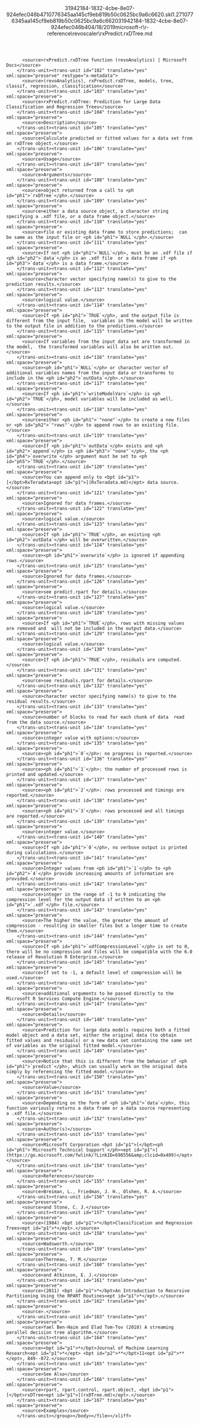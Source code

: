 <?xml version="1.0"?><xliff version="1.2" xmlns="urn:oasis:names:tc:xliff:document:1.2" xmlns:xsi="http://www.w3.org/2001/XMLSchema-instance" xsi:schemaLocation="urn:oasis:names:tc:xliff:document:1.2 xliff-core-1.2-transitional.xsd"><file datatype="xml" original="rxPredict.rxDTree.md" source-language="en-US" target-language="en-US"><header><tool tool-id="mdxliff" tool-name="mdxliff" tool-version="1.0-d1654b2" tool-company="Microsoft" /><xliffext:skl_file_name xmlns:xliffext="urn:microsoft:content:schema:xliffextensions">31942184-1832-4cbe-8e07-924efec046b4710776345aa145cf9eb819b50c0625bc9a6c6620.skl</xliffext:skl_file_name><xliffext:version xmlns:xliffext="urn:microsoft:content:schema:xliffextensions">1.2</xliffext:version><xliffext:ms.openlocfilehash xmlns:xliffext="urn:microsoft:content:schema:xliffextensions">710776345aa145cf9eb819b50c0625bc9a6c6620</xliffext:ms.openlocfilehash><xliffext:ms.sourcegitcommit xmlns:xliffext="urn:microsoft:content:schema:xliffextensions">31942184-1832-4cbe-8e07-924efec046b4</xliffext:ms.sourcegitcommit><xliffext:ms.lasthandoff xmlns:xliffext="urn:microsoft:content:schema:xliffextensions">04/18/2019</xliffext:ms.lasthandoff><xliffext:ms.openlocfilepath xmlns:xliffext="urn:microsoft:content:schema:xliffextensions">microsoft-r\r-reference\revoscaler\rxPredict.rxDTree.md</xliffext:ms.openlocfilepath></header><body><group id="content" extype="content"><trans-unit id="101" translate="yes" xml:space="preserve" restype="x-metadata">
          <source>rxPredict.rxDTree function (revoAnalytics) | Microsoft Docs</source>
        </trans-unit><trans-unit id="102" translate="yes" xml:space="preserve" restype="x-metadata">
          <source>(revoAnalytics), rxPredict.rxDTree, models, tree, classif, regression, classification</source>
        </trans-unit><trans-unit id="103" translate="yes" xml:space="preserve">
          <source>rxPredict.rxDTree: Prediction for Large Data Classification and Regression Trees</source>
        </trans-unit><trans-unit id="104" translate="yes" xml:space="preserve">
          <source>Description</source>
        </trans-unit><trans-unit id="105" translate="yes" xml:space="preserve">
          <source>Calculate predicted or fitted values for a data set from an rxDTree object.</source>
        </trans-unit><trans-unit id="106" translate="yes" xml:space="preserve">
          <source>Usage</source>
        </trans-unit><trans-unit id="107" translate="yes" xml:space="preserve">
          <source>Arguments</source>
        </trans-unit><trans-unit id="108" translate="yes" xml:space="preserve">
          <source>object returned from a call to <ph id="ph1">`rxDTree`</ph>.</source>
        </trans-unit><trans-unit id="109" translate="yes" xml:space="preserve">
          <source>either a data source object, a character string  specifying a .xdf file, or a data frame object.</source>
        </trans-unit><trans-unit id="110" translate="yes" xml:space="preserve">
          <source>file or existing data frame to store predictions;  can be same as the input file or <ph id="ph1">`NULL`</ph>.</source>
        </trans-unit><trans-unit id="111" translate="yes" xml:space="preserve">
          <source>If not <ph id="ph1">`NULL`</ph>, must be an .xdf file if <ph id="ph2">`data`</ph> is an .xdf file  or a data frame if <ph id="ph3">`data`</ph> is a data frame.</source>
        </trans-unit><trans-unit id="112" translate="yes" xml:space="preserve">
          <source>character vector specifying name(s) to give to the prediction results.</source>
        </trans-unit><trans-unit id="113" translate="yes" xml:space="preserve">
          <source>logical value.</source>
        </trans-unit><trans-unit id="114" translate="yes" xml:space="preserve">
          <source>If <ph id="ph1">`TRUE`</ph>, and the output file is different from the input file,  variables in the model will be written to the output file in addition to the predictions.</source>
        </trans-unit><trans-unit id="115" translate="yes" xml:space="preserve">
          <source>If variables from the input data set are transformed in the model,  the transformed variables will also be written out.</source>
        </trans-unit><trans-unit id="116" translate="yes" xml:space="preserve">
          <source><ph id="ph1">`NULL`</ph> or character vector of additional variables names from the input data or transforms to include in the <ph id="ph2">`outData`</ph>.</source>
        </trans-unit><trans-unit id="117" translate="yes" xml:space="preserve">
          <source>If <ph id="ph1">`writeModelVars`</ph> is <ph id="ph2">`TRUE`</ph>, model variables will be included as well.</source>
        </trans-unit><trans-unit id="118" translate="yes" xml:space="preserve">
          <source>either <ph id="ph1">`"none"`</ph> to create a new files or <ph id="ph2">`"rows"`</ph> to append rows to an existing file.</source>
        </trans-unit><trans-unit id="119" translate="yes" xml:space="preserve">
          <source>If <ph id="ph1">`outData`</ph> exists and <ph id="ph2">`append`</ph> is <ph id="ph3">`"none"`</ph>, the <ph id="ph4">`overwrite`</ph> argument must be set to <ph id="ph5">`TRUE`</ph>.</source>
        </trans-unit><trans-unit id="120" translate="yes" xml:space="preserve">
          <source>You can append only to <bpt id="p1">[</bpt>RxTeradata<ept id="p1">](RxTeradata.md)</ept> data source.</source>
        </trans-unit><trans-unit id="121" translate="yes" xml:space="preserve">
          <source>Ignored for data frames.</source>
        </trans-unit><trans-unit id="122" translate="yes" xml:space="preserve">
          <source>logical value.</source>
        </trans-unit><trans-unit id="123" translate="yes" xml:space="preserve">
          <source>If <ph id="ph1">`TRUE`</ph>, an existing <ph id="ph2">`outData`</ph> will be overwritten.</source>
        </trans-unit><trans-unit id="124" translate="yes" xml:space="preserve">
          <source><ph id="ph1">`overwrite`</ph> is ignored if appending rows.</source>
        </trans-unit><trans-unit id="125" translate="yes" xml:space="preserve">
          <source>Ignored for data frames.</source>
        </trans-unit><trans-unit id="126" translate="yes" xml:space="preserve">
          <source>see predict.rpart for details.</source>
        </trans-unit><trans-unit id="127" translate="yes" xml:space="preserve">
          <source>logical value.</source>
        </trans-unit><trans-unit id="128" translate="yes" xml:space="preserve">
          <source>If <ph id="ph1">`TRUE`</ph>, rows with missing values are removed and  will not be included in the output data.</source>
        </trans-unit><trans-unit id="129" translate="yes" xml:space="preserve">
          <source>logical value.</source>
        </trans-unit><trans-unit id="130" translate="yes" xml:space="preserve">
          <source>If <ph id="ph1">`TRUE`</ph>, residuals are computed.</source>
        </trans-unit><trans-unit id="131" translate="yes" xml:space="preserve">
          <source>see residuals.rpart for details.</source>
        </trans-unit><trans-unit id="132" translate="yes" xml:space="preserve">
          <source>character vector specifying name(s) to give to the residual results.</source>
        </trans-unit><trans-unit id="133" translate="yes" xml:space="preserve">
          <source>number of blocks to read for each chunk of data  read from the data source.</source>
        </trans-unit><trans-unit id="134" translate="yes" xml:space="preserve">
          <source>integer value with options:</source>
        </trans-unit><trans-unit id="135" translate="yes" xml:space="preserve">
          <source><ph id="ph1">`0`</ph>: no progress is reported.</source>
        </trans-unit><trans-unit id="136" translate="yes" xml:space="preserve">
          <source><ph id="ph1">`1`</ph>: the number of processed rows is printed and updated.</source>
        </trans-unit><trans-unit id="137" translate="yes" xml:space="preserve">
          <source><ph id="ph1">`2`</ph>: rows processed and timings are reported.</source>
        </trans-unit><trans-unit id="138" translate="yes" xml:space="preserve">
          <source><ph id="ph1">`3`</ph>: rows processed and all timings are reported.</source>
        </trans-unit><trans-unit id="139" translate="yes" xml:space="preserve">
          <source>integer value.</source>
        </trans-unit><trans-unit id="140" translate="yes" xml:space="preserve">
          <source>If <ph id="ph1">`0`</ph>, no verbose output is printed during calculations.</source>
        </trans-unit><trans-unit id="141" translate="yes" xml:space="preserve">
          <source>Integer values from <ph id="ph1">`1`</ph> to <ph id="ph2">`4`</ph> provide increasing amounts of information are provided.</source>
        </trans-unit><trans-unit id="142" translate="yes" xml:space="preserve">
          <source>integer in the range of -1 to 9 indicating the compression level for the output data if written to an <ph id="ph1">`.xdf`</ph> file.</source>
        </trans-unit><trans-unit id="143" translate="yes" xml:space="preserve">
          <source>The higher the value, the greater the amount of compression - resulting in smaller files but a longer time to create them.</source>
        </trans-unit><trans-unit id="144" translate="yes" xml:space="preserve">
          <source>If <ph id="ph1">`xdfCompressionLevel`</ph> is set to 0, there will be no compression and files will be compatible with the 6.0 release of Revolution R Enterprise.</source>
        </trans-unit><trans-unit id="145" translate="yes" xml:space="preserve">
          <source>If set to -1, a default level of compression will be used.</source>
        </trans-unit><trans-unit id="146" translate="yes" xml:space="preserve">
          <source>additional arguments to be passed directly to the Microsoft R Services Compute Engine.</source>
        </trans-unit><trans-unit id="147" translate="yes" xml:space="preserve">
          <source>Details</source>
        </trans-unit><trans-unit id="148" translate="yes" xml:space="preserve">
          <source>Prediction for large data models requires both a fitted model object and a data set, either the original data (to obtain fitted values and residuals) or a new data set containing the same set of variables as the original fitted model.</source>
        </trans-unit><trans-unit id="149" translate="yes" xml:space="preserve">
          <source>Notice that this is different from the behavior of <ph id="ph1">`predict`</ph>, which can usually work on the original data simply by referencing the fitted model.</source>
        </trans-unit><trans-unit id="150" translate="yes" xml:space="preserve">
          <source>Value</source>
        </trans-unit><trans-unit id="151" translate="yes" xml:space="preserve">
          <source>Depending on the form of <ph id="ph1">`data`</ph>, this function variously returns a data frame or a data source representing a .xdf file.</source>
        </trans-unit><trans-unit id="152" translate="yes" xml:space="preserve">
          <source>Author(s)</source>
        </trans-unit><trans-unit id="153" translate="yes" xml:space="preserve">
          <source>Microsoft Corporation <bpt id="p1">[</bpt><ph id="ph1">`Microsoft Technical Support`</ph><ept id="p1">](https://go.microsoft.com/fwlink/?LinkID=698556&amp;clcid=0x409)</ept></source>
        </trans-unit><trans-unit id="154" translate="yes" xml:space="preserve">
          <source>References</source>
        </trans-unit><trans-unit id="155" translate="yes" xml:space="preserve">
          <source>Breiman, L., Friedman, J. H., Olshen, R. A.</source>
        </trans-unit><trans-unit id="156" translate="yes" xml:space="preserve">
          <source>and Stone, C. J.</source>
        </trans-unit><trans-unit id="157" translate="yes" xml:space="preserve">
          <source>(1984) <bpt id="p1">*</bpt>Classification and Regression Trees<ept id="p1">*</ept>.</source>
        </trans-unit><trans-unit id="158" translate="yes" xml:space="preserve">
          <source>Wadsworth.</source>
        </trans-unit><trans-unit id="159" translate="yes" xml:space="preserve">
          <source>Therneau, T. M.</source>
        </trans-unit><trans-unit id="160" translate="yes" xml:space="preserve">
          <source>and Atkinson, E. J.</source>
        </trans-unit><trans-unit id="161" translate="yes" xml:space="preserve">
          <source>(2011) <bpt id="p1">*</bpt>An Introduction to Recursive Partitioning Using the RPART Routines<ept id="p1">*</ept>.</source>
        </trans-unit><trans-unit id="162" translate="yes" xml:space="preserve">
          <source>.</source>
        </trans-unit><trans-unit id="163" translate="yes" xml:space="preserve">
          <source>Yael Ben-Haim and Elad Tom-Tov (2010) A streaming parallel decision tree algorithm.</source>
        </trans-unit><trans-unit id="164" translate="yes" xml:space="preserve">
          <source><bpt id="p1">*</bpt>Journal of Machine Learning Research<ept id="p1">*</ept> <bpt id="p2">**</bpt>11<ept id="p2">**</ept>, 849--872.</source>
        </trans-unit><trans-unit id="165" translate="yes" xml:space="preserve">
          <source>See Also</source>
        </trans-unit><trans-unit id="166" translate="yes" xml:space="preserve">
          <source>rpart, rpart.control, rpart.object, <bpt id="p1">[</bpt>rxDTree<ept id="p1">](rxDTree.md)</ept>.</source>
        </trans-unit><trans-unit id="167" translate="yes" xml:space="preserve">
          <source>Examples</source>
        </trans-unit></group></body></file></xliff>